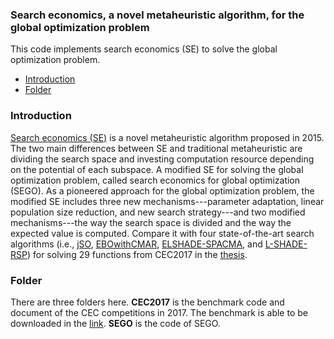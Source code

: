 ### Search economics, a novel metaheuristic algorithm, for the global optimization problem
This code implements search economics (SE) to solve the global optimization problem.

- [Introduction](#Introduction)
- [Folder](#Folder)

### Introduction
[Search economics (SE)](https://doi.org/10.1109/SMC.2015.447) is a novel metaheuristic algorithm proposed in 2015. The two main differences between SE and traditional metaheuristic are dividing the search space and investing computation resource depending on the potential of each subspace. A modified SE for solving the global optimization problem, called search economics for global optimization (SEGO).  As a pioneered approach for the global optimization problem, the modified SE includes three new mechanisms---parameter adaptation, linear population size reduction, and new search strategy---and two modified mechanisms---the way the search space is divided and the way the expected value is computed. Compare it with four state-of-the-art search algorithms (i.e., [jSO](https://doi.org/10.1109/CEC.2017.7969456), [EBOwithCMAR](https://doi.org/10.1109/CEC.2017.7969524), [ELSHADE-SPACMA](https://doi.org/10.13140/RG.2.2.33283.20005), and [L-SHADE-RSP](https://doi.org/10.1109/CEC.2018.8477977)) for solving 29 functions from CEC2017 in the [thesis](http://www.airitilibrary.com/Publication/alDetailedMesh1?DocID=U0005-0408201921375500).

### Folder
There are three folders here. **CEC2017** is the benchmark code and document of the CEC competitions in 2017. The benchmark is able to be downloaded in the [link](https://www.ntu.edu.sg/home/EPNSugan/index_files/CEC2017/CEC2017.htm). **SEGO** is the code of SEGO.